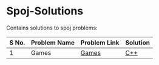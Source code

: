 # Spoj-Solutions
Contains solutions to spoj problems:

| S No. | Problem Name | Problem Link | Solution |
| ----- | ------------ | ------------ | -------- |
| 1 |Games|[Games](https://www.spoj.com/problems/GAMES/)|[C++](./c++/games.cpp)|
